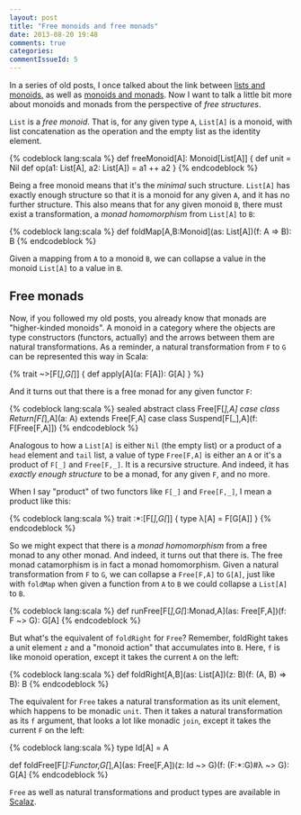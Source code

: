 ```yaml
---
layout: post
title: "Free monoids and free monads"
date: 2013-08-20 19:48
comments: true
categories: 
commentIssueId: 5
---
```


In a series of old posts, I once talked about the link between [lists and monoids](http://apocalisp.wordpress.com/2010/06/14/on-monoids/), as well as [monoids and monads](http://apocalisp.wordpress.com/2010/07/21/more-on-monoids-and-monads/). Now I want to talk a little bit more about monoids and monads from the perspective of _free structures_.

`List` is a _free monoid_. That is, for any given type `A`, `List[A]` is a monoid, with list concatenation as the operation and the empty list as the identity element.

{% codeblock lang:scala %}
def freeMonoid[A]: Monoid[List[A]] {
  def unit = Nil
  def op(a1: List[A], a2: List[A]) = a1 ++ a2
}
{% endcodeblock %}

Being a free monoid means that it's the _minimal_ such structure. `List[A]` has exactly enough structure so that it is a monoid for any given `A`, and it has no further structure. This also means that for any given monoid `B`, there must exist a transformation, a _monad homomorphism_ from `List[A]` to `B`:

{% codeblock lang:scala %}
def foldMap[A,B:Monoid](as: List[A])(f: A => B): B
{% endcodeblock %}

Given a mapping from `A` to a monoid `B`, we can collapse a value in the monoid `List[A]` to a value in `B`.

## Free monads ##

Now, if you followed my old posts, you already know that monads are "higher-kinded monoids". A monoid in a category where the objects are type constructors (functors, actually) and the arrows between them are natural transformations. As a reminder, a natural transformation from `F` to `G` can be represented this way in Scala:

{%
trait ~>[F[_],G[_]] {
  def apply[A](a: F[A]): G[A]
}
%}

And it turns out that there is a free monad for any given functor `F`:

{% codeblock lang:scala %}
sealed abstract class Free[F[_],A]
case class Return[F[_],A](a: A) extends Free[F,A]
case class Suspend[F[_],A](f: F[Free[F,A]])
{% endcodeblock %}

Analogous to how a `List[A]` is either `Nil` (the empty list) or a product of a `head` element and `tail` list, a value of type `Free[F,A]` is either an `A` or it's a product of `F[_]` and `Free[F,_]`. It is a recursive structure. And indeed, it has _exactly enough structure_ to be a monad, for any given `F`, and no more.

When I say "product" of two functors like `F[_]` and `Free[F,_]`, I mean a product like this:

{% codeblock lang:scala %}
trait :*:[F[_],G[_]] {
  type λ[A] = F[G[A]]
}
{% endcodeblock %}

So we might expect that there is a _monad homomorphism_ from a free monad to any other monad. And indeed, it turns out that there is. The free monad catamorphism is in fact a monad homomorphism. Given a natural transformation from `F` to `G`, we can collapse a `Free[F,A]` to `G[A]`, just like with `foldMap` when given a function from `A` to `B` we could collapse a `List[A]` to `B`.

{% codeblock lang:scala %}
def runFree[F[_],G[_]:Monad,A](as: Free[F,A])(f: F ~> G): G[A]
{% endcodeblock %}

But what's the equivalent of `foldRight` for `Free`? Remember, foldRight takes a unit element `z` and a "monoid action" that accumulates into `B`. Here, `f` is like monoid operation, except it takes the current `A` on the left:

{% codeblock lang:scala %}
def foldRight[A,B](as: List[A])(z: B)(f: (A, B) => B): B
{% endcodeblock %}

The equivalent for `Free` takes a natural transformation as its unit element, which happens to be monadic `unit`. Then it takes a natural transformation as its `f` argument, that looks a lot like monadic `join`, except it takes the current `F` on the left:

{% codeblock lang:scala %}
type Id[A] = A

def foldFree[F[_]:Functor,G[_],A](as: Free[F,A])(z: Id ~> G)(f: (F:*:G)#λ ~> G): G[A]
{% endcodeblock %}

`Free` as well as natural transformations and product types are available in [Scalaz](http://github.com/scalaz).

